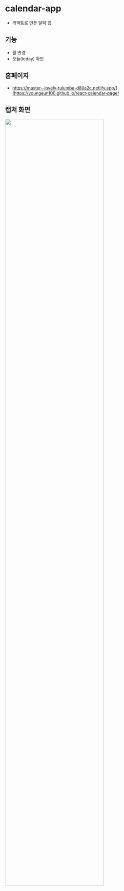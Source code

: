 # calendar-app
- 리액트로 만든 달력 앱
## 기능
- 월 변경
- 오늘(today) 확인
## 홈페이지
- https://master--lovely-tulumba-d80a2c.netlify.app/](https://youngeun100.github.io/react-calendar-page/
## 캡쳐 화면
<img width="80%" src="https://github.com/YOUNGEUN100/calender-app/assets/121986519/46838438-1a60-464b-8aa6-91cf6d65e365"/>

